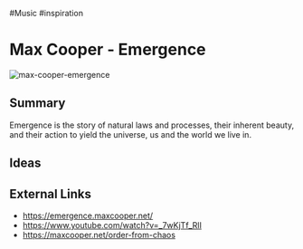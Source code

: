 #Music #inspiration
# Max Cooper - Emergence


![max-cooper-emergence](https://i.ytimg.com/vi/_7wKjTf_RlI/maxresdefault.jpg)

## Summary
Emergence is the story of natural laws and processes, their inherent beauty, and their action to yield the universe, us and the world we live in.
## Ideas

## External Links
- https://emergence.maxcooper.net/
- https://www.youtube.com/watch?v=_7wKjTf_RlI
- https://maxcooper.net/order-from-chaos
